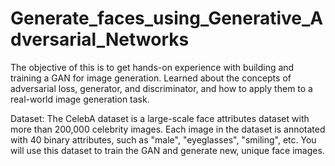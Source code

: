 # Generate_faces_using_Generative_Adversarial_Networks

The objective of this is to get hands-on experience with building and training a GAN for image generation. Learned about the concepts of adversarial loss, generator, and discriminator, and how to apply them to a real-world image generation task.

Dataset: The CelebA dataset is a large-scale face attributes dataset with more than 200,000 celebrity images. Each image in the dataset is annotated with 40 binary attributes, such as "male", "eyeglasses", "smiling", etc. You will use this dataset to train the GAN and generate new, unique face images.

